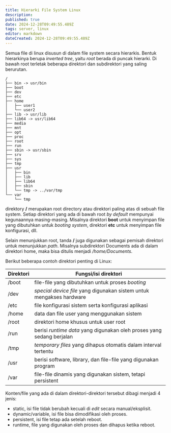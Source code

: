 ```yaml
---
title: Hierarki File System Linux
description: 
published: true
date: 2024-12-28T09:49:55.489Z
tags: server, linux
editor: markdown
dateCreated: 2024-12-28T09:49:55.489Z
---
```


Semua file di linux disusun di dalam file system secara hierarkis. Bentuk hierarkinya berupa *inverted tree*, yaitu *root* berada di puncak hierarki. Di bawah root terletak beberapa direktori dan subdirektori yang saling berurutan.

```
/
├── bin -> usr/bin
├── boot
├── dev
├── etc
├── home
│   ├── user1
│   └── user2
├── lib -> usr/lib
├── lib64 -> usr/lib64
├── media
├── mnt
├── opt
├── proc
├── root
├── run
├── sbin -> usr/sbin
├── srv
├── sys
├── tmp
├── usr
│   ├── bin
│   ├── lib
│   ├── lib64
│   ├── sbin
│   └── tmp -> ../var/tmp
└── var
    └── tmp
```

direktory **/** merupakan root directory atau direktori paling atas di sebuah file system. Setiap direktori yang ada di bawah root *by default* mempunyai kegunaannya masing-masing. Misalnya direktori **boot** untuk menyimpan file yang dibutuhkan untuk *booting system*, direktori **etc** untuk menyimpan file konfigurasi, dll.

Selain menunjukkan root, tanda **/** juga digunakan sebagai pemisah direktori untuk menunjukkan *path*. Misalnya subdirektori Documents ada di dalam direktori home, maka bisa ditulis menjadi */home/Documents*. 

Berikut beberapa contoh direktori penting di Linux:

| Direktori | Fungsi/isi direktori |
| --------- | -------------------- |
| /boot | file-file yang dibutuhkan untuk proses *booting* |
| /dev | *special device file* yang digunakan sistem untuk mengakses hardware |
| /etc | file konfigurasi sistem serta konfigurasi aplikasi |
| /home | data dan file user yang menggunakan sistem |
| /root | direktori home khusus untuk user root |
| /run | berisi *runtime data* yang digunakan oleh proses yang sedang berjalan |
| /tmp | *temporary files* yang dihapus otomatis dalam interval tertentu |
| /usr | berisi software, library, dan file-file yang digunakan program |
| /var | file-file dinamis yang digunakan sistem, tetapi persistent |

Konten/file yang ada di dalam direktori-direktori tersebut dibagi menjadi 4 jenis:
- static, isi file tidak berubah kecuali di *edit* secara manual/eksplisit.
- dynamic/variable, isi file bisa dimodifikasi oleh proses.
- persistent, isi file tetap ada setelah reboot.
- runtime, file yang digunakan oleh proses dan dihapus ketika reboot.